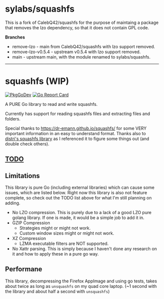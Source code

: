 # sylabs/squashfs

This is a fork of CalebQ42/squashfs for the purpose of maintaing a
package that removes the lzo dependency, so that it does not contain
GPL code.

**Branches**

* remove-lzo - main from CalebQ42/squashfs with lzo support removed.
* remove-lzo-v0.5.4 - upstream v0.5.4 with lzo support removed.
* main - upstream main, with the module renamed to sylabs/squashfs.

-----


# squashfs (WIP)

[![PkgGoDev](https://pkg.go.dev/badge/github.com/sylabs/squashfs)](https://pkg.go.dev/github.com/sylabs/squashfs) [![Go Report Card](https://goreportcard.com/badge/github.com/sylabs/squashfs)](https://goreportcard.com/report/github.com/sylabs/squashfs)

A PURE Go library to read and write squashfs.

Currently has support for reading squashfs files and extracting files and folders.

Special thanks to <https://dr-emann.github.io/squashfs/> for some VERY important information in an easy to understand format.
Thanks also to [distri's squashfs library](https://github.com/distr1/distri/tree/master/internal/squashfs) as I referenced it to figure some things out (and double check others).

## [TODO](https://github.com/sylabs/squashfs/projects/1?fullscreen=true)

## Limitations

This library is pure Go (including external libraries) which can cause some issues, which are listed below. Right now this library is also not feature complete, so check out the TODO list above for what I'm still planning on adding.

* No LZO compression. This is purely due to a lack of a good LZO pure golang library. If one is made, it would be a simple job to add it in.
* GZIP Compression
  * Strategies might or might not work.
  * Custom window sizes might or might not work.
* XZ Compression
  * LZMA executable filters are NOT supported.
* No Xattr parsing. This is simply because I haven't done any research on it and how to apply these in a pure go way.

## Performane

This library, decompressing the Firefox AppImage and using go tests, takes about twice as long as `unsquashfs` on my quad core laptop. (~1 second with the library and about half a second with `unsquashfs`)

